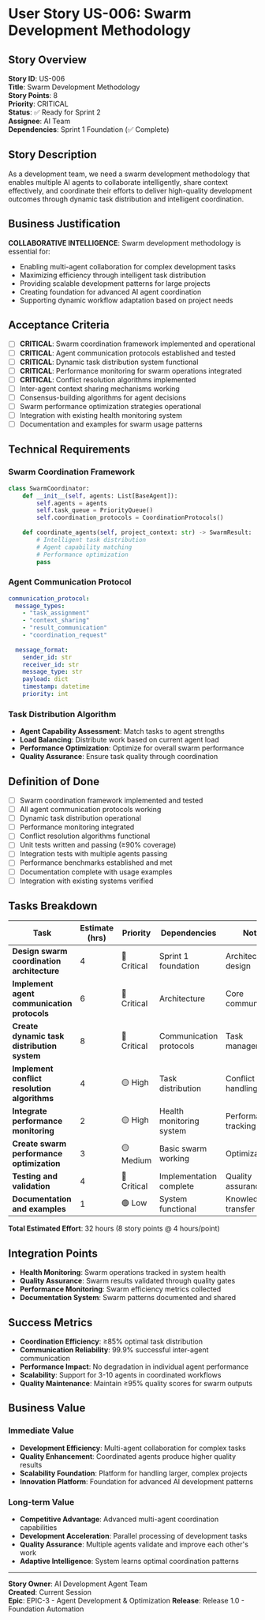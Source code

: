 # User Story US-006: Swarm Development Methodology

## Story Overview
**Story ID**: US-006  
**Title**: Swarm Development Methodology  
**Story Points**: 8  
**Priority**: CRITICAL  
**Status**: ✅ Ready for Sprint 2  
**Assignee**: AI Team  
**Dependencies**: Sprint 1 Foundation (✅ Complete)  

## Story Description
As a development team, we need a swarm development methodology that enables multiple AI agents to collaborate intelligently, share context effectively, and coordinate their efforts to deliver high-quality development outcomes through dynamic task distribution and intelligent coordination.

## Business Justification
**COLLABORATIVE INTELLIGENCE**: Swarm development methodology is essential for:
- Enabling multi-agent collaboration for complex development tasks
- Maximizing efficiency through intelligent task distribution
- Providing scalable development patterns for large projects
- Creating foundation for advanced AI agent coordination
- Supporting dynamic workflow adaptation based on project needs

## Acceptance Criteria
- [ ] **CRITICAL**: Swarm coordination framework implemented and operational
- [ ] **CRITICAL**: Agent communication protocols established and tested
- [ ] **CRITICAL**: Dynamic task distribution system functional
- [ ] **CRITICAL**: Performance monitoring for swarm operations integrated
- [ ] **CRITICAL**: Conflict resolution algorithms implemented
- [ ] Inter-agent context sharing mechanisms working
- [ ] Consensus-building algorithms for agent decisions
- [ ] Swarm performance optimization strategies operational
- [ ] Integration with existing health monitoring system
- [ ] Documentation and examples for swarm usage patterns

## Technical Requirements

### **Swarm Coordination Framework**
```python
class SwarmCoordinator:
    def __init__(self, agents: List[BaseAgent]):
        self.agents = agents
        self.task_queue = PriorityQueue()
        self.coordination_protocols = CoordinationProtocols()
        
    def coordinate_agents(self, project_context: str) -> SwarmResult:
        # Intelligent task distribution
        # Agent capability matching
        # Performance optimization
        pass
```

### **Agent Communication Protocol**
```yaml
communication_protocol:
  message_types:
    - "task_assignment"
    - "context_sharing"
    - "result_communication"
    - "coordination_request"
    
  message_format:
    sender_id: str
    receiver_id: str
    message_type: str
    payload: dict
    timestamp: datetime
    priority: int
```

### **Task Distribution Algorithm**
- **Agent Capability Assessment**: Match tasks to agent strengths
- **Load Balancing**: Distribute work based on current agent load
- **Performance Optimization**: Optimize for overall swarm performance
- **Quality Assurance**: Ensure task quality through coordination

## Definition of Done
- [ ] Swarm coordination framework implemented and tested
- [ ] All agent communication protocols working
- [ ] Dynamic task distribution operational
- [ ] Performance monitoring integrated
- [ ] Conflict resolution algorithms functional
- [ ] Unit tests written and passing (≥90% coverage)
- [ ] Integration tests with multiple agents passing
- [ ] Performance benchmarks established and met
- [ ] Documentation complete with usage examples
- [ ] Integration with existing systems verified

## Tasks Breakdown
| Task | Estimate (hrs) | Priority | Dependencies | Notes |
|------|----------------|----------|--------------|-------|
| **Design swarm coordination architecture** | 4 | 🔴 Critical | Sprint 1 foundation | Architecture design |
| **Implement agent communication protocols** | 6 | 🔴 Critical | Architecture | Core communication |
| **Create dynamic task distribution system** | 8 | 🔴 Critical | Communication protocols | Task management |
| **Implement conflict resolution algorithms** | 4 | 🟡 High | Task distribution | Conflict handling |
| **Integrate performance monitoring** | 2 | 🟡 High | Health monitoring system | Performance tracking |
| **Create swarm performance optimization** | 3 | 🟡 Medium | Basic swarm working | Optimization |
| **Testing and validation** | 4 | 🔴 Critical | Implementation complete | Quality assurance |
| **Documentation and examples** | 1 | 🟢 Low | System functional | Knowledge transfer |

**Total Estimated Effort**: 32 hours (8 story points @ 4 hours/point)

## Integration Points
- **Health Monitoring**: Swarm operations tracked in system health
- **Quality Assurance**: Swarm results validated through quality gates  
- **Performance Monitoring**: Swarm efficiency metrics collected
- **Documentation System**: Swarm patterns documented and shared

## Success Metrics
- **Coordination Efficiency**: ≥85% optimal task distribution
- **Communication Reliability**: 99.9% successful inter-agent communication
- **Performance Impact**: No degradation in individual agent performance
- **Scalability**: Support for 3-10 agents in coordinated workflows
- **Quality Maintenance**: Maintain ≥95% quality scores for swarm outputs

## Business Value
### **Immediate Value**
- **Development Efficiency**: Multi-agent collaboration for complex tasks
- **Quality Enhancement**: Coordinated agents produce higher quality results
- **Scalability Foundation**: Platform for handling larger, complex projects
- **Innovation Platform**: Foundation for advanced AI development patterns

### **Long-term Value**
- **Competitive Advantage**: Advanced multi-agent coordination capabilities
- **Development Acceleration**: Parallel processing of development tasks
- **Quality Assurance**: Multiple agents validate and improve each other's work
- **Adaptive Intelligence**: System learns optimal coordination patterns

---

**Story Owner**: AI Development Agent Team  
**Created**: Current Session  
**Epic**: EPIC-3 - Agent Development & Optimization
**Release**: Release 1.0 - Foundation Automation

